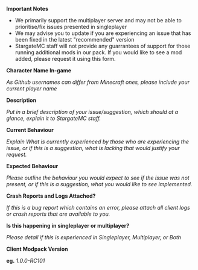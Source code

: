 **Important Notes**

- We primarily support the multiplayer server and may not be able to prioritise/fix issues presented in singleplayer
- We may advise you to update if you are experiencing an issue that has been fixed in the latest "recommended" version
- StargateMC staff will not provide any guarrantees of support for those running additional mods in our pack. If you would like to see a mod added, please request it using this form.

**Character Name In-game**

*As Github usernames can differ from Minecraft ones, please include your current player name*

**Description**

*Put in a brief description of your issue/suggestion, which should at a glance, explain it to StargateMC staff.*

**Current Behaviour**

*Explain What is currently experienced by those who are experiencing the issue, or if this is a suggestion, what is lacking that would justify your request.*

**Expected Behaviour**

*Please outline the behaviour you would expect to see if the issue was not present, or if this is a suggestion, what you would like to see implemented.*

**Crash Reports and Logs Attached?**

*If this is a bug report which contains an error, please attach all client logs or crash reports that are available to you.*

**Is this happening in singleplayer or multiplayer?**

*Please detail if this is experienced in Singleplayer, Multiplayer, or Both*

**Client Modpack Version**

**eg.** *1.0.0-RC101*

